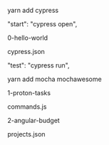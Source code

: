 yarn add cypress

"start": "cypress open",

0-hello-world

cypress.json

"test": "cypress run",

yarn add mocha mochawesome

1-proton-tasks

commands.js

2-angular-budget

projects.json
